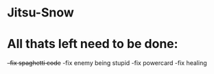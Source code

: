 # Jitsu-Snow
# All thats left need to be done:
  ~~-fix spaghetti code~~
  -fix enemy being stupid
  -fix powercard
  -fix healing
